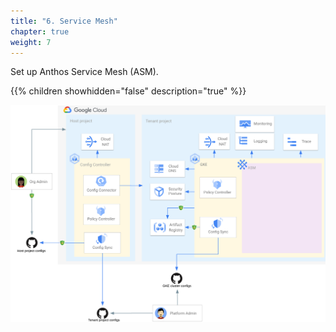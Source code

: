 ```yaml
---
title: "6. Service Mesh"
chapter: true
weight: 7
---
```

Set up Anthos Service Mesh (ASM).

{{% children showhidden="false" description="true" %}}

![ASM overview](/images/asm-overview.png?width=50pc)